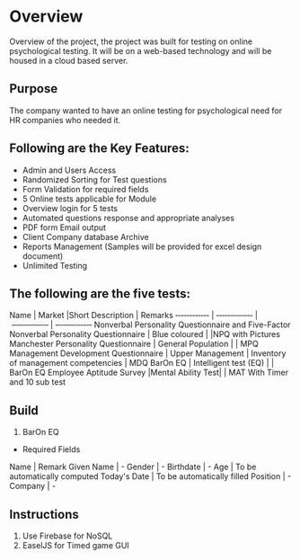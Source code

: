 # Overview
Overview of the project, the project was built for testing on online
psychological testing. It will be on a web-based technology and will be
housed in a cloud based server.

## Purpose
The company wanted to have an online testing for psychological need for HR
companies who needed it.

## Following are the Key Features:
- Admin and Users Access
- Randomized Sorting for Test questions
- Form Validation for required fields
- 5 Online tests applicable for Module
- Overview login for 5 tests
- Automated questions response and appropriate analyses
- PDF form Email output
- Client Company database Archive
- Reports Management (Samples will be provided for excel design document)
- Unlimited Testing


## The following are the five tests:

Name | Market |Short Description | Remarks
‐‐‐‐‐‐‐‐‐‐‐‐ | ‐‐‐‐‐‐‐‐‐‐‐‐‐ | ‐‐‐‐‐‐‐‐‐‐‐‐‐ | ‐‐‐‐‐‐‐‐‐‐‐‐‐
Nonverbal Personality Questionnaire and Five-Factor Nonverbal Personality Questionnaire | Blue coloured | |NPQ with Pictures
Manchester Personality Questionnaire | General Population | | MPQ
Management Development Questionnaire | Upper Management | Inventory of management competencies | MDQ
BarOn EQ | Intelligent test (EQ) | | BarOn EQ
Employee Aptitude Survey |Mental Ability Test| | MAT With Timer and 10 sub test

## Build

1. BarOn EQ
  * Required Fields

Name | Remark
Given Name | -
Gender | -
Birthdate | -
Age | To be automatically computed
Today's Date | To be automatically filled
Position | -
Company | -

  ## Instructions
  1. Use Firebase for NoSQL
  2. EaselJS for Timed game GUI
